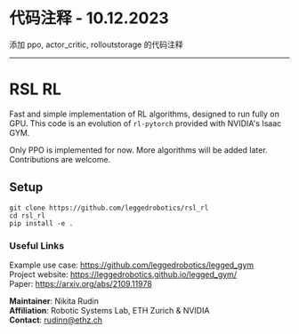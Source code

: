 # 代码注释 - 10.12.2023
添加 ppo, actor_critic, rolloutstorage 的代码注释

----

# RSL RL
Fast and simple implementation of RL algorithms, designed to run fully on GPU.
This code is an evolution of `rl-pytorch` provided with NVIDIA's Isaac GYM.

Only PPO is implemented for now. More algorithms will be added later.
Contributions are welcome.

## Setup

```
git clone https://github.com/leggedrobotics/rsl_rl
cd rsl_rl
pip install -e .
```

### Useful Links ###
Example use case: https://github.com/leggedrobotics/legged_gym  
Project website: https://leggedrobotics.github.io/legged_gym/  
Paper: https://arxiv.org/abs/2109.11978

**Maintainer**: Nikita Rudin  
**Affiliation**: Robotic Systems Lab, ETH Zurich & NVIDIA  
**Contact**: rudinn@ethz.ch  



